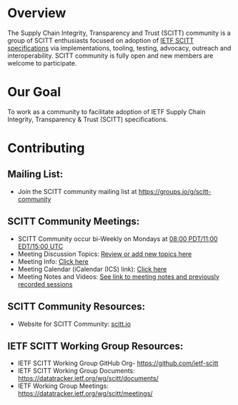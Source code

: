 # Overview
The Supply Chain Integrity, Transparency and Trust (SCITT) community is a group of SCITT enthusiasts focused on adoption of [IETF SCITT specifications](https://datatracker.ietf.org/wg/scitt) via implementations, tooling, testing, advocacy, outreach and interoperability. SCITT community is fully open and new members are welcome to participate. 

# Our Goal 
To work as a community to facilitate adoption of IETF Supply Chain Integrity, Transparency & Trust (SCITT) specifications.

# Contributing

## Mailing List:
+ Join the SCITT community mailing list at https://groups.io/g/scitt-community

## SCITT Community Meetings:
+ SCITT Community occur bi-Weekly on Mondays at [08:00 PDT/11:00 EDT/15:00 UTC](https://time.is/compare/300PM_5_June_2024_in_UTC/Tokyo/California/New_York/London)
+ Meeting Discussion Topics: [Review or add new topics here](https://hackmd.io/6hW6PpgyTISGZwn6CQAXkQ)
+ Meeting Info: [Click here](https://gatech.zoom.us/j/98353449416)
+ Meeting Calendar (iCalendar (ICS) link): [Click here](https://scitt.io/assets/schedule.ics)
+ Meeting  Notes and Videos: [See link to meeting notes and previously recorded sessions](https://scitt.io/community#previous-meetings)

## SCITT Community Resources:
+ Website for SCITT Community: [scitt.io](https://scitt.io)

## IETF SCITT Working Group Resources:
+ IETF SCITT Working Group GitHub Org- https://github.com/ietf-scitt 
+ IETF SCITT Working Group Documents: https://datatracker.ietf.org/wg/scitt/documents/ 
+ IETF Working Group Meetings: https://datatracker.ietf.org/wg/scitt/meetings/ 
 
